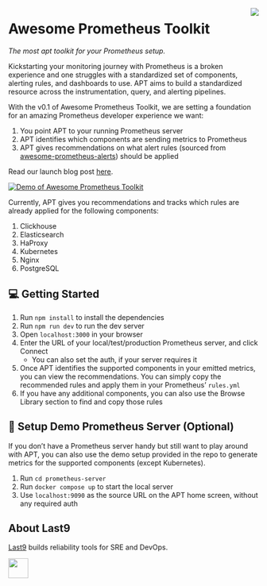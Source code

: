 <a href="https://last9.io"><img src="https://last9.github.io/assets/last9-github-badge.svg" align="right" /></a>

# Awesome Prometheus Toolkit

_The most apt toolkit for your Prometheus setup._

Kickstarting your monitoring journey with Prometheus is a broken experience and one struggles with a standardized set of components, alerting rules, and dashboards to use. APT aims to build a standardized resource across the instrumentation, query, and alerting pipelines.

With the v0.1 of Awesome Prometheus Toolkit, we are setting a foundation for an amazing Prometheus developer experience we want:

1. You point APT to your running Prometheus server
2. APT identifies which components are sending metrics to Prometheus
3. APT gives recommendations on what alert rules (sourced from [awesome-prometheus-alerts](https://github.com/samber/awesome-prometheus-alerts)) should be applied

Read our launch blog post [here](https://last9.io/blog/announcing-awesome-prometheus-toolkit).

[![Demo of Awesome Prometheus Toolkit](https://github.com/last9/awesome-prometheus-toolkit/assets/1834234/b0ed8f22-f2f2-4a3f-a8bb-76bd00753681)](https://www.youtube.com/watch?v=yFqCdkc23Gc)

Currently, APT gives you recommendations and tracks which rules are already applied for the following components:

1. Clickhouse
2. Elasticsearch
3. HaProxy
4. Kubernetes
5. Nginx
6. PostgreSQL

## 💻 Getting Started

1. Run `npm install` to install the dependencies
2. Run `npm run dev` to run the dev server
3. Open `localhost:3000` in your browser
4. Enter the URL of your local/test/production Prometheus server, and click Connect
   - You can also set the auth, if your server requires it
5. Once APT identifies the supported components in your emitted metrics, you can view the recommendations. You can simply copy the recommended rules and apply them in your Prometheus’ `rules.yml`
6. If you have any additional components, you can also use the Browse Library section to find and copy those rules

## 🔧 Setup Demo Prometheus Server (Optional)

If you don’t have a Prometheus server handy but still want to play around with APT, you can also use the demo setup provided in the repo to generate metrics for the supported components (except Kubernetes).

1. Run `cd prometheus-server`
2. Run `docker compose up` to start the local server
3. Use `localhost:9090` as the source URL on the APT home screen, without any required auth

## About Last9

[Last9](https://last9.io) builds reliability tools for SRE and DevOps.

<a href="https://last9.io"><img src="https://last9.github.io/assets/email-logo-green.png" alt="" loading="lazy" height="40px" /></a>
